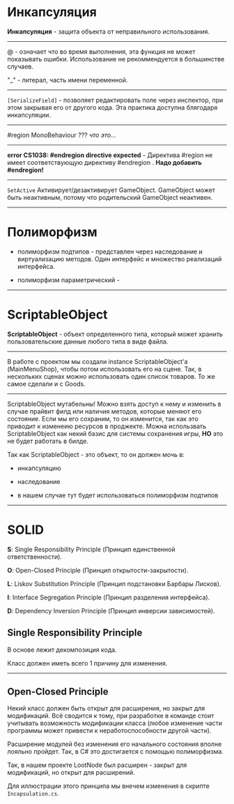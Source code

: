  # Инкапсуляция 
 
**Инкапсуляция** - защита объекта от неправильного использования.


---


@ - означает что во время выполнения, эта функция не может показывать ошибки. Использование не рекоммендуется в большинстве случаев.

"_" - литерал, часть имени переменной.



---


`[SerializeField]` -  позволяет редактировать поле через инспектор, при этом закрывая его от другого кода. Эта практика доступна блягодаря инкапсуляции.

---

#region MonoBehaviour ??? *что это...*

---

**error CS1038: #endregion directive expected** - Директива #region не имеет соответствующую директиву #endregion . **Надо добавить #endregion!**


---

`SetActive` Активирует/дезактивирует GameObject. GameObject может быть неактивным, потому что родительский GameObject неактивен. 

---

# Полиморфизм
* полиморфизм подтипов - представлен через наследование и виртуализацию методов. Один интерфейс и множество реализаций интерфейса.


* полиморфизм параметрический - 

---

# ScriptableObject

**ScriptableObject** - объект определенного типа, который может хранить пользовательские данные любого типа в виде файла.

---

В работе с проектом мы создали instance ScriptableObject'а (MainMenuShop), чтобы потом использовать его на сцене. Так, в нескольких сценах можно использовать один список товаров. То же самое сделали и с Goods.

---


ScriptableObject мутабельны! Можно взять доступ к нему и изменить в случае прайвит филд или наличия методов, которые меняют его состояние. Если мы его сохраним, то он изменится, так как это приводит к изменеию ресурсов в проджекте. Можна использвать ScriptableObject как некий базис для системы сохранения игры, **НО** это не будет работать в билде.


Так как ScriptableObject - это объект, то он должен мочь в:

* инкапсуляцию 

* наследование 

* в нашем случае тут будет использоваться полиморфизм подтипов

---


# SOLID

**S**: Single Responsibility Principle (Принцип единственной ответственности).


**O**: Open-Closed Principle (Принцип открытости-закрытости).


**L**: Liskov Substitution Principle (Принцип подстановки Барбары Лисков).


**I**: Interface Segregation Principle (Принцип разделения интерфейса).


**D**: Dependency Inversion Principle (Принцип инверсии зависимостей).


## Single Responsibility Principle


В основе лежит декомпозиция кода. 

Класс должен иметь всего 1 причину для изменения. 

---

## Open-Closed Principle

Некий класс должен быть открыт для расширения, но закрыт для модификаций. Всё сводится к тому,  при разработке в команде стоит учитывать возможность модификации класса (любое изменение части программы может привести к неработоспособности другой части).


Расширение модулей без изменения его начального состояния вполне лояльно пройдет. Так, в С# это достигается с помощью полиморфизма. 

Так, в нашем проекте LootNode был расширен - закрыт для модификаций, но открыт для расширений.


Для иллюстрации этого принципа мы внечем изменения в скрипте `Incapsulation.cs`.